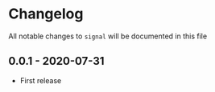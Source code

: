 # Changelog

All notable changes to `signal` will be documented in this file

## 0.0.1 - 2020-07-31

- First release
